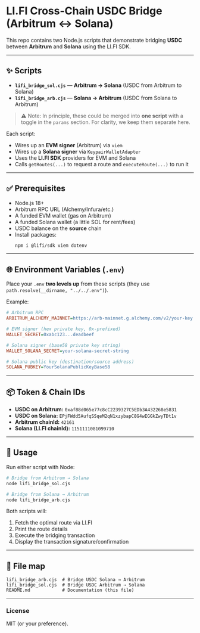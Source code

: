 # LI.FI Cross-Chain USDC Bridge (Arbitrum ↔ Solana)

This repo contains two Node.js scripts that demonstrate bridging **USDC** between **Arbitrum** and **Solana** using the LI.FI SDK.

---

## ✨ Scripts

- **`lifi_bridge_sol.cjs`** — **Arbitrum → Solana** (USDC from Arbitrum to Solana)
- **`lifi_bridge_arb.cjs`** — **Solana → Arbitrum** (USDC from Solana to Arbitrum)

> ⚠️ Note: In principle, these could be merged into **one script** with a toggle in the `params` section. For clarity, we keep them separate here.

Each script:

- Wires up an **EVM signer** (Arbitrum) via `viem`
- Wires up a **Solana signer** via `KeypairWalletAdapter`
- Uses the **LI.FI SDK** providers for EVM and Solana
- Calls `getRoutes(...)` to request a route and `executeRoute(...)` to run it

---

## ✅ Prerequisites

- Node.js 18+
- Arbitrum RPC URL (Alchemy/Infura/etc.)
- A funded EVM wallet (gas on Arbitrum)
- A funded Solana wallet (a little SOL for rent/fees)
- USDC balance on the **source** chain
- Install packages:
  ```bash
  npm i @lifi/sdk viem dotenv
  ```

---

## 🌐 Environment Variables (`.env`)

Place your `.env` **two levels up** from these scripts (they use `path.resolve(__dirname, "../../.env")`).

Example:

```ini
# Arbitrum RPC
ARBITRUM_ALCHEMY_MAINNET=https://arb-mainnet.g.alchemy.com/v2/your-key

# EVM signer (hex private key, 0x-prefixed)
WALLET_SECRET=0xabc123...deadbeef

# Solana signer (base58 private key string)
WALLET_SOLANA_SECRET=your-solana-secret-string

# Solana public key (destination/source address)
SOLANA_PUBKEY=YourSolanaPublicKeyBase58
```

---

## 📦 Token & Chain IDs

- **USDC on Arbitrum:** `0xaf88d065e77c8cC2239327C5EDb3A432268e5831`
- **USDC on Solana:** `EPjFWdd5AufqSSqeM2qN1xzybapC8G4wEGGkZwyTDt1v`
- **Arbitrum chainId:** `42161`
- **Solana (LI.FI chainId):** `1151111081099710`

---

## 🚀 Usage

Run either script with Node:

```bash
# Bridge from Arbitrum → Solana
node lifi_bridge_sol.cjs

# Bridge from Solana → Arbitrum
node lifi_bridge_arb.cjs
```

Both scripts will:

1. Fetch the optimal route via LI.FI
2. Print the route details
3. Execute the bridging transaction
4. Display the transaction signature/confirmation

---

## 📁 File map

```
lifi_bridge_arb.cjs  # Bridge USDC Solana → Arbitrum
lifi_bridge_sol.cjs  # Bridge USDC Arbitrum → Solana
README.md            # Documentation (this file)
```

---

### License

MIT (or your preference).
